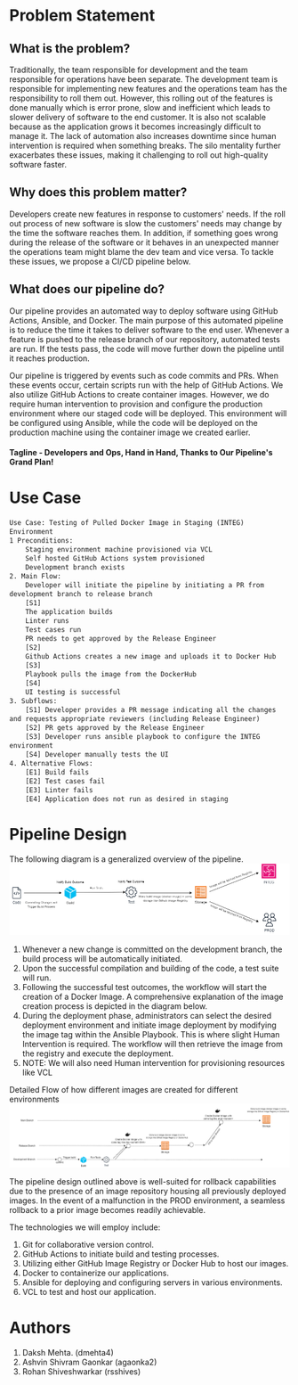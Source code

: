 # Problem Statement

## What is the problem?
Traditionally, the team responsible for development and the team responsible for operations have been separate. The development team is responsible for implementing new features and the operations team has the responsibility to roll them out. However, this rolling out of the features is done manually which is error prone, slow and inefficient which leads to slower delivery of software to the end customer. It is also not scalable because as the application grows it becomes increasingly difficult to manage it. The lack of automation also increases downtime since human intervention is required when something breaks. The silo mentality further exacerbates these issues, making it challenging to roll out high-quality software faster.

## Why does this problem matter?
Developers create new features in response to customers' needs. If the roll out process of new software is slow the customers' needs may change by the time the software reaches them. In addition, if something goes wrong during the release of the software or it behaves in an unexpected manner the operations team might blame the dev team and vice versa. To tackle these issues, we propose a CI/CD pipeline below.

## What does our pipeline do?
Our pipeline provides an automated way to deploy software using GitHub Actions, Ansible, and Docker. The main purpose of this automated pipeline is to reduce the time it takes to deliver software to the end user. Whenever a feature is pushed to the release branch of our repository, automated tests are run. If the tests pass, the code will move further down the pipeline until it reaches production.

Our pipeline is triggered by events such as code commits and PRs. When these events occur, certain scripts run with the help of GitHub Actions. We also utilize GitHub Actions to create container images. However, we do require human intervention to provision and configure the production environment where our staged code will be deployed. This environment will be configured using Ansible, while the code will be deployed on the production machine using the container image we created earlier.

#### Tagline - Developers and Ops, Hand in Hand, Thanks to Our Pipeline's Grand Plan!

# Use Case

```
Use Case: Testing of Pulled Docker Image in Staging (INTEG) Environment
1 Preconditions:
	Staging environment machine provisioned via VCL
	Self hosted GitHub Actions system provisioned
	Development branch exists
2. Main Flow:
	Developer will initiate the pipeline by initiating a PR from development branch to release branch
	[S1]
	The application builds
	Linter runs
	Test cases run
	PR needs to get approved by the Release Engineer
	[S2] 
	Github Actions creates a new image and uploads it to Docker Hub
	[S3]
	Playbook pulls the image from the DockerHub
	[S4]
	UI testing is successful
3. Subflows:
	[S1] Developer provides a PR message indicating all the changes and requests appropriate reviewers (including Release Engineer)	
	[S2] PR gets approved by the Release Engineer
	[S3] Developer runs ansible playbook to configure the INTEG environment
	[S4] Developer manually tests the UI
4. Alternative Flows:
	[E1] Build fails
	[E2] Test cases fail
	[E3] Linter fails
	[E4] Application does not run as desired in staging
```

# Pipeline Design
The following diagram is a generalized overview of the pipeline.
![Pipeline Design Overview](./pipeline%20designs/pipeline_design_overview.png)

1. Whenever a new change is committed on the development branch, the build process will be automatically initiated.
2. Upon the successful compilation and building of the code, a test suite will run.
3. Following the successful test outcomes, the workflow will start the creation of a Docker Image. A comprehensive explanation of the image creation process is depicted in the diagram below.
4. During the deployment phase, administrators can select the desired deployment environment and initiate image deployment by modifying the image tag within the Ansible Playbook. This is where slight Human Intervention is required. The workflow will then retrieve the image from the registry and execute the deployment.
6. NOTE: We will also need Human intervention for provisioning resources like VCL

Detailed Flow of how different images are created for different environments
![Pipeline Detailed Design](./pipeline%20designs/pipeline_designed_detailed.png)

The pipeline design outlined above is well-suited for rollback capabilities due to the presence of an image repository housing all previously deployed images. In the event of a malfunction in the PROD environment, a seamless rollback to a prior image becomes readily achievable.

The technologies we will employ include:

1. Git for collaborative version control.
2. GitHub Actions to initiate build and testing processes.
3. Utilizing either GitHub Image Registry or Docker Hub to host our images.
4. Docker to containerize our applications.
5. Ansible for deploying and configuring servers in various environments.
6. VCL to test and host our application.


# Authors
1. Daksh Mehta. (dmehta4)
2. Ashvin Shivram Gaonkar (agaonka2)
3. Rohan Shiveshwarkar (rsshives)
